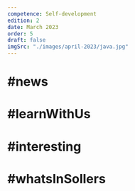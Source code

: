 ```yaml
---
competence: Self-development
edition: 2
date: March 2023
order: 5
draft: false
imgSrc: "./images/april-2023/java.jpg"
---
```


# #news

> ## <a href="" target="_blank"></a>

> ## <a href="" target="_blank"></a>

> ## <a href="" target="_blank"></a>

# #learnWithUs

> ## <a href="" target="_blank"></a>

> ## <a href="" target="_blank"></a>

> ## <a href="" target="_blank"></a>

# #interesting

> ## <a href="" target="_blank"></a>

> ## <a href="" target="_blank"></a>

> ## <a href="" target="_blank"></a>

# #whatsInSollers

> ## <a href="" target="_blank"></a>

